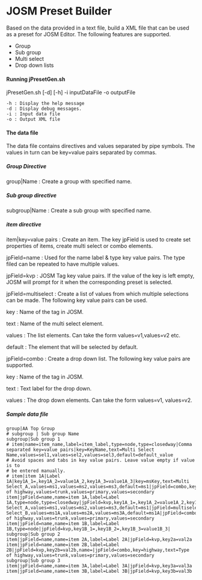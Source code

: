 JOSM Preset Builder
========

Based on the data provided in a text file, build a XML file that can be  used as a preset for JOSM Editor. The following features are supported.
- Group
- Sub group
- Multi select 
- Drop down lists

#### Running jPresetGen.sh
jPresetGen.sh [-d] [-h] -i inputDataFile -o outputFile

	-h : Display the help message
	-d : Display debug messages.
	-i : Input data file
	-o : Output XML file

#### The data file
The data file contains directives and values separated by pipe symbols. The values in turn can be key=value pairs separated by commas.

##### Group Directive
group|Name : Create a group with specified name.

##### Sub group directive
subgroup|Name : Create a sub group with specified name.

##### item directive
item|key=value pairs : Create an item. The key jpField is used to create
set properties of items, create multi select or combo elements.

jpField=name : Used for the name label & type key value pairs. The type
filed can be repeated to have multiple values.

jpField=kvp : JOSM Tag key value pairs. If the value of the key is left
empty, JOSM will prompt for it when the corresponding preset is selected.

jpField=multiselect : Create a list of values from which multiple 
selections can be made. The following key value pairs can be used.

key : Name of the tag in JOSM. 

text : Name of the multi select element.

values : The list elements. Can take the form values=v1,values=v2 etc.

default : The element that will be selected by default.

jpField=combo : Create a drop down list. The following key value pairs
are supported.

key : Name of the tag in JOSM.

text : Text label for the drop down.

values : The drop down elements. Can take the form values=v1, values=v2.


##### Sample data file
```
group|AA Top Group
# subgroup | Sub group Name
subgroup|Sub group 1
# item|name=item_name,label=item_label,type=node,type=closedway|Comma separated key=value pairs|key=KeyName,text=Multi Select Name,values=sel1,values=sel2,values=sel3,default=default_value
# Avoid spaces and tabs in key value pairs. Leave value empty if value is to
# be entered manually.
# item|item 1A|Label 1A|key1A_1=,key1A_2=value1A_2,key1A_3=value1A_3|key=msKey,text=Multi Select_A,values=ms1,values=ms2,values=ms3,default=ms1|jpField=combo,key=highway,text=Type of highway,values=trunk,values=primary,values=secondary
item|jpField=name,name=item 1A,label=Label 1A,type=node,type=closedway|jpField=kvp,key1A_1=,key1A_2=value1A_2,key1A_3=value1A_3|jpField=multiselect,key=msKey,text=Multi Select_A,values=ms1,values=ms2,values=ms3,default=ms1|jpField=multiselect,key=msKey2,text=Multi Select_B,values=ms1A,values=ms2A,values=ms3A,default=ms1A|jpField=combo,key=highway,text=Type of highway,values=trunk,values=primary,values=secondary
item|jpField=name,name=item 1B,label=Label 1B,type=node|jpField=kvp,key1B_1=,key1B_2=,key1B_3=value1B_3|
subgroup|Sub group 2
item|jpField=name,name=item 2A,label=Label 2A|jpField=kvp,key2a=val2a
item|jpField=name,name=item 2B,label=Label 2B|jpField=kvp,key2b=val2b,name=|jpField=combo,key=highway,text=Type of highway,values=trunk,values=primary,values=secondary
subgroup|Sub group 3
item|jpField=name,name=item 3A,label=Label 3A|jpField=kvp,key3a=val3a
item|jpField=name,name=item 3B,label=Label 3B|jpField=kvp,key3b=val3b
```
